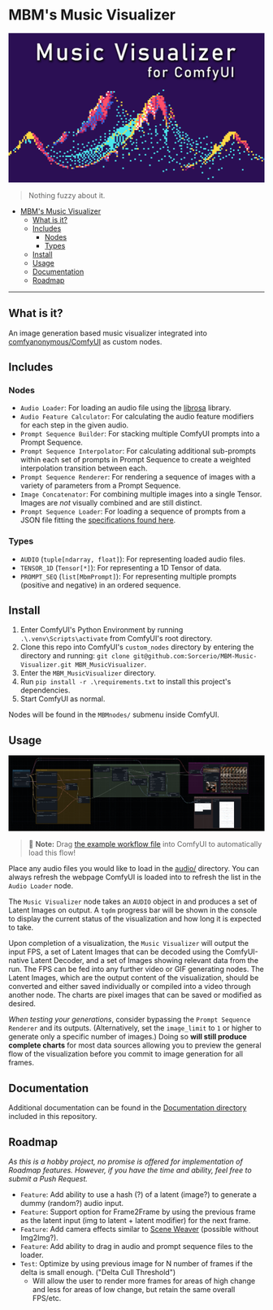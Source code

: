 # MBM's Music Visualizer

![Header Image](./assets/header_v1.png "MBM Music Visualizer's Header Image")

>
> Nothing fuzzy about it.
>

- [MBM's Music Visualizer](#mbms-music-visualizer)
  - [What is it?](#what-is-it)
  - [Includes](#includes)
    - [Nodes](#nodes)
    - [Types](#types)
  - [Install](#install)
  - [Usage](#usage)
  - [Documentation](#documentation)
  - [Roadmap](#roadmap)

---

## What is it?

An image generation based music visualizer integrated into [comfyanonymous/ComfyUI](https://github.com/comfyanonymous/ComfyUI) as custom nodes.

## Includes

### Nodes

* `Audio Loader`: For loading an audio file using the [librosa](https://librosa.org) library.
* `Audio Feature Calculator`: For calculating the audio feature modifiers for each step in the given audio.
* `Prompt Sequence Builder`: For stacking multiple ComfyUI prompts into a Prompt Sequence.
* `Prompt Sequence Interpolator`: For calculating additional sub-prompts within each set of prompts in Prompt Sequence to create a weighted interpolation transition between each.
* `Prompt Sequence Renderer`: For rendering a sequence of images with a variety of parameters from a Prompt Sequence.
* `Image Concatenator`: For combining multiple images into a single Tensor. Images are _not_ visually combined and are still distinct.
* `Prompt Sequence Loader`: For loading a sequence of prompts from a JSON file fitting the [specifications found here](./docs/PromptSequenceJsonSpecs.md).

### Types

* `AUDIO` (`tuple[ndarray, float]`): For representing loaded audio files.
* `TENSOR_1D` (`Tensor[*]`): For representing a 1D Tensor of data.
* `PROMPT_SEQ` (`list[MbmPrompt]`): For representing multiple prompts (positive and negative) in an ordered sequence.

## Install

1. Enter ComfyUI's Python Environment by running `.\.venv\Scripts\activate` from ComfyUI's root directory.
2. Clone this repo into ComfyUI's `custom_nodes` directory by entering the directory and running: `git clone git@github.com:Sorcerio/MBM-Music-Visualizer.git MBM_MusicVisualizer`.
3. Enter the `MBM_MusicVisualizer` directory.
4. Run `pip install -r .\requirements.txt` to install this project's dependencies.
5. Start ComfyUI as normal.

Nodes will be found in the `MBMnodes/` submenu inside ComfyUI.

## Usage

![Example Music Visualizer Flow](./assets/ExampleMusicVisualizer.png "Example Music Visualizer Flow")
> 📝 **Note:** Drag [the example workflow file](./assets/ExampleMusicVisualizer.json) into ComfyUI to automatically load this flow!

Place any audio files you would like to load in the [audio/](./audio/) directory.
You can always refresh the webpage ComfyUI is loaded into to refresh the list in the `Audio Loader` node.

The `Music Visualizer` node takes an `AUDIO` object in and produces a set of Latent Images on output.
A `tqdm` progress bar will be shown in the console to display the current status of the visualization and how long it is expected to take.

Upon completion of a visualization, the `Music Visualizer` will output the input FPS, a set of Latent Images that can be decoded using the ComfyUI-native Latent Decoder, and a set of Images showing relevant data from the run.
The FPS can be fed into any further video or GIF generating nodes.
The Latent Images, which are the output content of the visualization, should be converted and either saved individually or compiled into a video through another node.
The charts are pixel images that can be saved or modified as desired.

_When testing your generations_, consider bypassing the `Prompt Sequence Renderer` and its outputs.
(Alternatively, set the `image_limit` to `1` or higher to generate only a specific number of images.)
Doing so **will still produce complete charts** for most data sources allowing you to preview the general flow of the visualization before you commit to image generation for all frames.

## Documentation

Additional documentation can be found in the [Documentation directory](./docs/) included in this repository.

## Roadmap

_As this is a hobby project, no promise is offered for implementation of Roadmap features._
_However, if you have the time and ability, feel free to submit a Push Request._

* `Feature`: Add ability to use a hash (?) of a latent (image?) to generate a dummy (random?) audio input.
* `Feature`: Support option for Frame2Frame by using the previous frame as the latent input (img to latent + latent modifier) for the next frame.
* `Feature`: Add camera effects similar to [Scene Weaver](https://github.com/Sorcerio/Scene-Weaver-Manual) (possible without Img2Img?).
* `Feature`: Add ability to drag in audio and prompt sequence files to the loader.
* `Test`: Optimize by using previous image for N number of frames if the delta is small enough. ("Delta Cull Threshold")
    * Will allow the user to render more frames for areas of high change and less for areas of low change, but retain the same overall FPS/etc.
